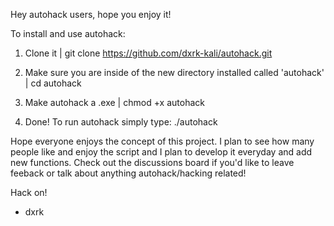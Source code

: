 Hey autohack users, hope you enjoy it!

To install and use autohack:

1. Clone it | git clone https://github.com/dxrk-kali/autohack.git

2. Make sure you are inside of the new directory installed called 'autohack' | cd autohack

3. Make autohack a .exe |  chmod +x autohack

4. Done! To run autohack simply type: ./autohack

Hope everyone enjoys the concept of this project. I plan to see how many people like and enjoy the script and I plan to develop it everyday and add new functions. 
Check out the discussions board if you'd like to leave feeback or talk about anything autohack/hacking related!

Hack on! 

- dxrk 



